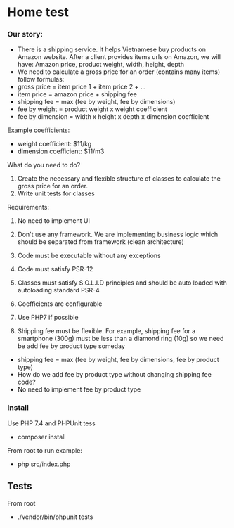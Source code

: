 # Home test

###

### Our story:
*  There is a shipping service. It helps Vietnamese buy products on Amazon website.
After a client provides items urls on Amazon, we will have: Amazon price, product
weight, width, height, depth
*  We need to calculate a gross price for an order (contains many items) follow
formulas:
* gross price = item price 1 + item price 2 + ...
*  item price = amazon price + shipping fee
*  shipping fee = max (fee by weight, fee by dimensions)
*  fee by weight = product weight x weight coefficient
* fee by dimension = width x height x depth x dimension coefficient

Example coefficients:

*  weight coefficient: $11/kg
*  dimension coefficient: $11/m3

What do you need to do?
1. Create the necessary and flexible structure of classes to calculate the gross price for
an order.
2. Write unit tests for classes

Requirements:
1. No need to implement UI

2. Don't use any framework. We are implementing business logic which should be
separated from framework (clean architecture)
3. Code must be executable without any exceptions
4. Code must satisfy PSR-12
5. Classes must satisfy S.O.L.I.D principles and should be auto loaded with autoloading
standard PSR-4
6. Coefficients are configurable
7. Use PHP7 if possible
8. Shipping fee must be flexible. For example, shipping fee for a smartphone (300g) must
be less than a diamond ring (10g) so we need be add fee by product type someday
* shipping fee = max (fee by weight, fee by dimensions, fee by product type)
* How do we add fee by product type without changing shipping fee code?
* No need to implement fee by product type

### Install
Use PHP 7.4 and PHPUnit tess

* composer install

From root to run example: 
* php src/index.php

## Tests

From root

* ./vendor/bin/phpunit tests